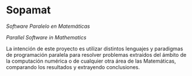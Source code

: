 # Sopamat

   *Software Paralelo en Matemáticas*

   *Parallel Software in Mathematics*

La intención de este proyecto es utilizar distintos lenguajes y
paradigmas de programación paralela para resolver problemas extraídos
del ámbito de la computación numérica o de cualquier otra área de las
Matemáticas, comparando los resultados y extrayendo conclusiones.
